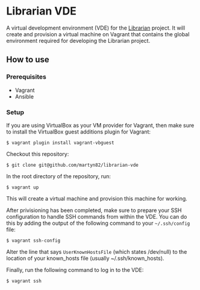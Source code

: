 Librarian VDE
=============

A virtual development environment (VDE) for the [Librarian](https://github.com/martyn82/librarian) project.
It will create and provision a virtual machine on Vagrant that contains the global environment required for developing
the Librarian project.

How to use
----------

### Prerequisites
- Vagrant
- Ansible

### Setup
If you are using VirtualBox as your VM provider for Vagrant, then make sure to install the VirtualBox guest additions plugin for Vagrant:
```
$ vagrant plugin install vagrant-vbguest
```

Checkout this repository:
```
$ git clone git@github.com/martyn82/librarian-vde
```

In the root directory of the repository, run:
```
$ vagrant up
```
This will create a virtual machine and provision this machine for working.

After privisioning has been completed, make sure to prepare your SSH configuration to handle SSH commands from within the VDE.
You can do this by adding the output of the following command to your `~/.ssh/config` file:
```
$ vagrant ssh-config
```

Alter the line that says `UserKnownHostsFile` (which states /dev/null) to the location of your known_hosts file (usually ~/.ssh/known_hosts).

Finally, run the following command to log in to the VDE:
```
$ vagrant ssh
```
